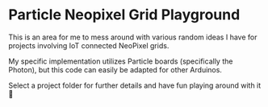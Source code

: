 # Particle Neopixel Grid Playground

This is an area for me to mess around with various random ideas I have for projects involving IoT connected NeoPixel grids.

My specific implementation utilizes Particle boards (specifically the Photon), but this code can easily be adapted for other Arduinos.

Select a project folder for further details and have fun playing around with it 🙂

